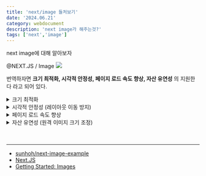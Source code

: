 ```yaml
---
title: 'next/image 들처보기'
date: '2024.06.21'
category: webdocument
description: 'next image가 해주는것?'
tags: ['next','image']
---
```



next image에 대해 알아보자

@NEXT.JS / Image
![](/images/posts/next-image/image.png)

번역하자면 **크기 최적화, 시각적 안정성, 페이지 로드 속도 향상, 자산 유연성** 의 지원한다 라고 되어 있다.


<details>
<summary>크기 최적화</summary>

NEXT.JS에서는 ”WebP와 같은 최신 이미지 형식을 사용하여 각 장치에 맞게 올바른 크기의 이미지를 자동으로 제공한다.” 라고 되어 있다.

#### 그럼 WebP가 얼마나 파일의 크기를 줄여주는것인가?
>다른 확장자와 비교 
>![](/images/posts/next-image/image4.png) 

**Next.js 이미지 최적화 결과 분석**

![](/images/posts/next-image/image3.png)


jpg, svg, webp, avif를 next/image로 web에 빌드한 결과 
![](/images/posts/next-image/comparison.png)

svg를 제외한 나머지 확장자는 `next/image` 가 webp로 변환한 것을 알 수 있음

여기서 두 가지 이상한 점
svg는 왜 변환이 안되지?  avif도 압축 파일인데 webp로 다시 압축?

>avif는 webp보다 이미지와 애니메이션 포맷에 높은 효율을 자랑하는 형식이다. 


#### 그럼 왜 webp일까? avif도 있는데

AVIF는 WebP보다 최신 형식이며, 더 나은 압축률과 품질을 제공하지만, 브라우저 지원 범위가 WebP보다 좁습니다. 

#### 그럼 왜 svg는 변환하지 않는것인가?

**with claude-4 : SVG는 벡터 포맷이기 때문에 Next.js Image 최적화에서 제외됩니다.**

- **벡터 포맷**: SVG는 해상도에 무관하게 무손실 크기 조정 가능
- **보안 위험**: SVG는 HTML/CSS와 유사한 기능을 가져 보안 취약점 가능성
- **크기 효율성**: 이미 작은 크기의 벡터 이미지


SVG같은 경우에는 동일한 URL이라면 캐싱이 되는거 같다.
```js
// NEXT.JS / get-img-props.ts
if (
   isDefaultLoader &&
   !config.dangerouslyAllowSVG &&
   src.split('?', 1)[0].endsWith('.svg')
 ) {
   // Special case to make svg serve as-is to avoid proxying
   // through the built-in Image Optimization API.
   unoptimized = true
 }
```
![](/images/posts/next-image/image2.png)



#### Next.js에서 어떻게 webp로 변환 시켜주는 것인가?  ( 잘 모르겠…)

1. **Next.js 내부 로직**: 브라우저 Accept 헤더 → 지원 포맷 감지 → 자동 변환

Client Side Render
```jsx
// get-img-props.ts
// generateImgAttrs 함수에서 loader 호출
const imgAttributes = generateImgAttrs({
  config,
  src,
  unoptimized,
  width: widthInt,
  quality: qualityInt,
  sizes,
  loader, // 🎯 이것이 WebP 변환의 핵심!
})

// generateImgAttrs 함수 내부
function generateImgAttrs({
  config,
  src,
  unoptimized,
  width,
  quality,
  sizes,
  loader,
}: GenImgAttrsData): GenImgAttrsResult {
  if (unoptimized) {
    return { src, srcSet: undefined, sizes: undefined }
  }

  const { widths, kind } = getWidths(config, width, sizes)
  const last = widths.length - 1

  return {
    sizes: !sizes && kind === 'w' ? '100vw' : sizes,
    srcSet: widths
      .map(
        (w, i) =>
          `${loader({ config, src, quality, width: w })} ${  // 🚀 여기서 loader 호출!
            kind === 'w' ? w : i + 1
          }${kind}`
      )
      .join(', '),
    src: loader({ config, src, quality, width: widths[last] }),  // 🚀 여기서도 loader 호출!
  }
}
```

Server Side Render

```jsx
// image-optimizer.ts
export async function optimizeImage({
  buffer,
  contentType,
  quality,
  width,
  height,
  // ...
}: {
  buffer: Buffer
  contentType: string
  quality: number
  width: number
  // ...
}): Promise<Buffer> {
  const sharp = getSharp(concurrency)
  const transformer = sharp(buffer, {
    limitInputPixels,
    sequentialRead: sequentialRead ?? undefined,
  })

  // 🎯 포맷별 최적화 로직
  if (contentType === AVIF) {
    transformer.avif({
      quality: Math.max(quality - 20, 1), // AVIF는 quality -20
      effort: 3,
    })
  } else if (contentType === WEBP) {
    transformer.webp({ quality })         // WebP 변환
  } else if (contentType === PNG) {
    transformer.png({ quality })
  } else if (contentType === JPEG) {
    transformer.jpeg({ quality, mozjpeg: true })
  }

  const optimizedBuffer = await transformer.toBuffer()
  return optimizedBuffer
}
```
</details>

<details>
<summary>시각적 안정성 (레이아웃 이동 방지)</summary>

**CLS (Cumulative Layout Shift)
레이아웃 시프트 방지 (CLS 방지) -** 이미지 로딩 전에 공간 확보 

```jsx
// ❌ 일반 img 태그 - 레이아웃 이동 발생
<img src="/large-image.jpg" alt="큰 이미지" />
// 이미지 로딩 완료 시 갑자기 페이지가 밀려남! 😵

// ✅ Next.js Image - 공간 미리 확보
<Image 
  src="/large-image.jpg" 
  alt="큰 이미지"
  width={800}    // 🎯 미리 공간 확보
  height={600}   // 🎯 레이아웃 이동 방지
/>
```

이미지를 정적으로 가져오는 경우 Next.js는 내장된 . [`width`](https://nextjs.org/docs/app/api-reference/components/image#width-and-height)와 [`height`](https://nextjs.org/docs/app/api-reference/components/image#width-and-height).를 자동으로 결정합니다. 이 값은 이미지 비율을 결정하고 [누적 레이아웃 이동(Cumulative Layout Shift)을 방지하는 데 사용됩니다.](https://web.dev/articles/cls)이미지가 로딩되는 동안. - NEXT.JS

#### 실제 크기를 반영하는것인가?

근데 보통은 이미지는 100%으로 하고 부모의 크기조절로 핸들링하는 경우가 많은데 부모의 크기를 받고 싶을때는?

```jsx
<div className="relative w-full h-64"> {/* 부모가 크기 결정 */}
  <Image
    src="/images/meonji.jpg"
    alt="sample"
    fill={true}           // 🎯 부모 크기에 맞춤!
    className="object-cover" // object-fit: cover
  />
</div>

<div className="w-full max-w-lg"> {/* 부모가 크기 결정 */}
  <Image
    src="/images/meonji.jpg"
    alt="sample"
    width={574}
    height={430}
    sizes="(max-width: 768px) 100vw, (max-width: 1200px) 50vw, 33vw"
    className="w-full h-auto" // 🎯 CSS로 실제 크기 조절!
  />
</div>
```

> 즉 CPR 순서대로 DOM이 그려지기 때문에 미리 width,height로 레이아웃 시프트 방지, 공간을 확보하고 실제 크기는 세팅은 CSS DOM이 그리면서 하는듯.
>

</details>

<details>
<summary>페이지 로드 속도 향상</summary>

**지연 로딩 (Lazy Loading)**

```jsx
// ✅ 뷰포트에 들어올 때만 로딩
<Image 
  src="/heavy-image.jpg"
  alt="무거운 이미지"
  width={500}
  height={300}
  loading="lazy"  // 🚀 기본값: 화면에 보일 때만 로딩
/>
```

NEXT.JS에서 어떻게 적용되고 있는지 확인하기

**블러업 플레이스홀더**

```jsx
// ✅ 로딩 중 블러 효과
<Image 
  src="/profile.jpg"
  alt="프로필 사진"
  width={200}
  height={200}
  placeholder="blur"           // 🌫️ 블러 효과
  blurDataURL="data:image/..."  // 🎨 저화질 미리보기
/>

// 🤖 자동 블러 (로컬 이미지)
import profilePic from './profile.jpg'

<Image 
  src={profilePic}
  alt="프로필"
  placeholder="blur"  // 🎯 자동으로 blurDataURL 생성!
/>

//참고
Unhandled Runtime Error
Error: Image with src "/images/meonji.jpg" has "placeholder='blur'" property but is missing the "blurDataURL" property.
        Possible solutions:
          - Add a "blurDataURL" property, the contents should be a small Data URL to represent the image
          - Change the "src" property to a static import with one of the supported file types: jpeg,png,webp,avif (animated images not supported)
          - Remove the "placeholder" property, effectively no blur effect
        Read more: https://nextjs.org/docs/messages/placeholder-blur-data-url

해결책 3가지
1️⃣ blurDataURL
2️⃣ Static Import 사용하기 
```

**우선순위 설정**

```jsx
// ✅ 중요한 이미지는 즉시 로딩
<Image 
  src="/hero-banner.jpg"
  alt="메인 배너"
  width={1200}
  height={400}
  priority={true}  // 🚀 즉시 로딩 (LCP 개선)
/>
```
</details>

<details>
<summary>자산 유연성 (원격 이미지 크기 조정)</summary>

**원격 이미지 최적화**

```jsx
// next.config.js
module.exports = {
  images: {
    remotePatterns: [
      {
        protocol: 'https',
        hostname: 'example.com',
        pathname: '/images/**',
      },
    ],
  },
}

// ✅ 원격 이미지도 자동 최적화
<Image 
  src="https://example.com/images/huge-photo.jpg"
  alt="원격 이미지"
  width={400}   // 🎯 원본이 4K여도 400px로 최적화
  height={300}
/>
```

**반응형 이미지**

```jsx
// ✅ 화면 크기별 다른 크기 제공
<Image 
  src="/responsive-image.jpg"
  alt="반응형 이미지"
  width={800}
  height={600}
  sizes="(max-width: 768px) 100vw, (max-width: 1200px) 50vw, 33vw"
  // 📱 모바일: 전체 너비
  // 💻 태블릿: 50% 너비  
  // 🖥️ 데스크톱: 33% 너비
/>
```

 **fill 모드 (부모 컨테이너 채우기)**

```jsx
// ✅ 부모 요소 크기에 맞춰 자동 조정
<div style={{ position: 'relative', width: '100%', height: '400px' }}>
  <Image 
    src="/flexible-image.jpg"
    alt="유연한 이미지"
    fill               // 🎯 부모 컨테이너 크기에 맞춤
    style={{ objectFit: 'cover' }}  // 🖼️ 비율 유지하며 채우기
  />
</div>
```
</details>


<br/>
<br/>

-----

- [sunhoh/next-image-example](https://github.com/sunhoh/next-image-example)
- [Next.JS](https://github.com/vercel/next.js)
- [Getting Started: Images](https://nextjs.org/docs/app/getting-started/images)